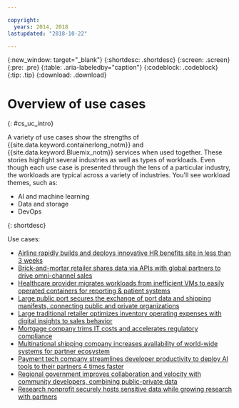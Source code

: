 ```yaml
---

copyright:
  years: 2014, 2018
lastupdated: "2018-10-22"

---
```


{:new_window: target="_blank"}
{:shortdesc: .shortdesc}
{:screen: .screen}
{:pre: .pre}
{:table: .aria-labeledby="caption"}
{:codeblock: .codeblock}
{:tip: .tip}
{:download: .download}




# Overview of use cases
{: #cs_uc_intro}

A variety of use cases show the strengths of {{site.data.keyword.containerlong_notm}} and  {{site.data.keyword.Bluemix_notm}} services when used together. These stories highlight several industries as well as types of workloads. Even though each use case is presented through the lens of a particular industry, the workloads are typical across a variety of industries. You'll see workload themes, such as:
* AI and machine learning
* Data and storage
* DevOps

{: shortdesc}

Use cases:
* [Airline rapidly builds and deploys innovative HR benefits site in less than 3 weeks](cs_uc_transport.html#uc_airline)
* [Brick-and-mortar retailer shares data via APIs with global partners to drive omni-channel sales](cs_uc_retail.html#uc_data-share)
* [Healthcare provider migrates workloads from inefficient VMs to easily operated containers for reporting & patient systems](cs_uc_health.html#uc_migrate)
* [Large public port secures the exchange of port data and shipping manifests, connecting public and private organizations](cs_uc_gov.html#uc_port)
* [Large traditional retailer optimizes inventory operating expenses with digital insights to sales behavior](cs_uc_retail.html#uc_grocer)
* [Mortgage company trims IT costs and accelerates regulatory compliance](cs_uc_finance.html#uc_mortgage)
* [Multinational shipping company increases availability of world-wide systems for partner ecosystem](cs_uc_transport.html#uc_shipping)
* [Payment tech company streamlines developer productivity to deploy AI tools to their partners 4 times  faster](cs_uc_finance.html#uc_payment_tech)
* [Regional government improves collaboration and velocity with community developers, combining public-private data](cs_uc_gov.html#uc_data_mashup)
* [Research nonprofit securely hosts sensitive data while growing research with partners](cs_uc_health.html#uc_research)




